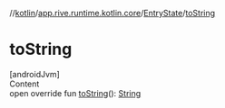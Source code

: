 //[kotlin](../../../index.md)/[app.rive.runtime.kotlin.core](../index.md)/[EntryState](index.md)/[toString](to-string.md)



# toString  
[androidJvm]  
Content  
open override fun [toString](to-string.md)(): [String](https://kotlinlang.org/api/latest/jvm/stdlib/kotlin/-string/index.html)  



